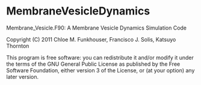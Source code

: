# MembraneVesicleDynamics
Membrane_Vesicle.F90: A Membrane Vesicle Dynamics Simulation Code

Copyright (C) 2011 Chloe M. Funkhouser, Francisco J. Solis, Katsuyo Thornton

This program is free software: you can redistribute it and/or modify
it under the terms of the GNU General Public License as published by
the Free Software Foundation, either version 3 of the License, or 
(at your option) any later version.

